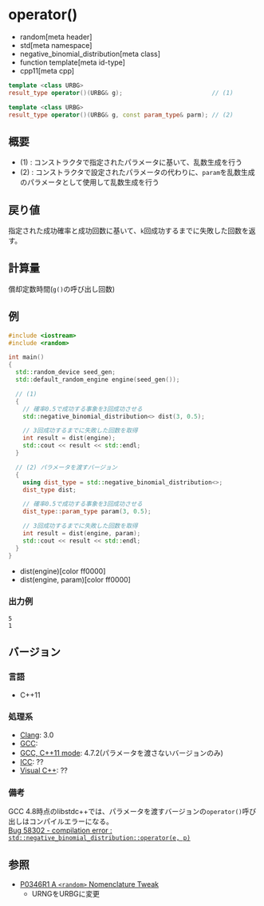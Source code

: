 # operator()
* random[meta header]
* std[meta namespace]
* negative_binomial_distribution[meta class]
* function template[meta id-type]
* cpp11[meta cpp]

```cpp
template <class URBG>
result_type operator()(URBG& g);                         // (1)

template <class URBG>
result_type operator()(URBG& g, const param_type& parm); // (2)
```

## 概要
- (1) : コンストラクタで指定されたパラメータに基いて、乱数生成を行う
- (2) : コンストラクタで設定されたパラメータの代わりに、`param`を乱数生成のパラメータとして使用して乱数生成を行う


## 戻り値
指定された成功確率と成功回数に基いて、`k`回成功するまでに失敗した回数を返す。


## 計算量
償却定数時間(`g()`の呼び出し回数)


## 例
```cpp example
#include <iostream>
#include <random>

int main()
{
  std::random_device seed_gen;
  std::default_random_engine engine(seed_gen());

  // (1)
  {
    // 確率0.5で成功する事象を3回成功させる
    std::negative_binomial_distribution<> dist(3, 0.5);

    // 3回成功するまでに失敗した回数を取得
    int result = dist(engine);
    std::cout << result << std::endl;
  }

  // (2) パラメータを渡すバージョン
  {
    using dist_type = std::negative_binomial_distribution<>;
    dist_type dist;

    // 確率0.5で成功する事象を3回成功させる
    dist_type::param_type param(3, 0.5);

    // 3回成功するまでに失敗した回数を取得
    int result = dist(engine, param);
    std::cout << result << std::endl;
  }
}
```
* dist(engine)[color ff0000]
* dist(engine, param)[color ff0000]

### 出力例
```
5
1
```

## バージョン
### 言語
- C++11

### 処理系
- [Clang](/implementation.md#clang): 3.0
- [GCC](/implementation.md#gcc): 
- [GCC, C++11 mode](/implementation.md#gcc): 4.7.2(パラメータを渡さないバージョンのみ)
- [ICC](/implementation.md#icc): ??
- [Visual C++](/implementation.md#visual_cpp): ??

### 備考
GCC 4.8時点のlibstdc++では、パラメータを渡すバージョンの`operator()`呼び出しはコンパイルエラーになる。  
[Bug 58302 - compilation error : `std::negative_binomial_distribution::operator(e, p)`](https://gcc.gnu.org/bugzilla/show_bug.cgi?id=58302)  


## 参照
- [P0346R1 A `<random>` Nomenclature Tweak](http://www.open-std.org/jtc1/sc22/wg21/docs/papers/2016/p0346r1.pdf)
    - URNGをURBGに変更
